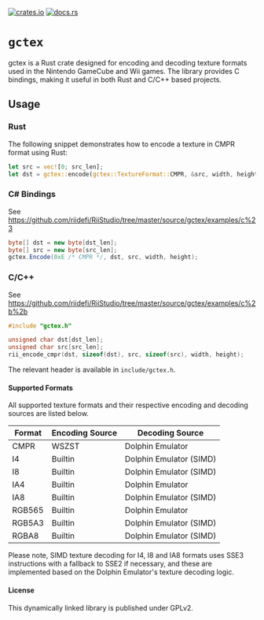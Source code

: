 [![crates.io](https://img.shields.io/crates/v/gctex.svg)](https://crates.io/crates/gctex)
[![docs.rs](https://docs.rs/gctex/badge.svg)](https://docs.rs/gctex/)

# `gctex`
gctex is a Rust crate designed for encoding and decoding texture formats used in the Nintendo GameCube and Wii games. The library provides C bindings, making it useful in both Rust and C/C++ based projects.

## Usage 

### Rust
The following snippet demonstrates how to encode a texture in CMPR format using Rust:

```rust
let src = vec![0; src_len];
let dst = gctex::encode(gctex::TextureFormat::CMPR, &src, width, height);
```

### C# Bindings
See https://github.com/riidefi/RiiStudio/tree/master/source/gctex/examples/c%23
```cs
byte[] dst = new byte[dst_len];
byte[] src = new byte[src_len];
gctex.Encode(0xE /* CMPR */, dst, src, width, height);
```

### C/C++
See https://github.com/riidefi/RiiStudio/tree/master/source/gctex/examples/c%2b%2b
```cpp
#include "gctex.h"

unsigned char dst[dst_len];
unsigned char src[src_len];
rii_encode_cmpr(dst, sizeof(dst), src, sizeof(src), width, height);
```
The relevant header is available in `include/gctex.h`.

#### Supported Formats
All supported texture formats and their respective encoding and decoding sources are listed below.

| Format  | Encoding Source | Decoding Source |
|---------|-----------------|-----------------|
| CMPR    | WSZST           | Dolphin Emulator |
| I4      | Builtin         | Dolphin Emulator (SIMD) |
| I8      | Builtin         | Dolphin Emulator (SIMD) |
| IA4     | Builtin         | Dolphin Emulator |
| IA8     | Builtin         | Dolphin Emulator (SIMD) |
| RGB565  | Builtin         | Dolphin Emulator |
| RGB5A3  | Builtin         | Dolphin Emulator (SIMD) |
| RGBA8   | Builtin         | Dolphin Emulator (SIMD) |

Please note, SIMD texture decoding for I4, I8 and IA8 formats uses SSE3 instructions with a fallback to SSE2 if necessary, and these are implemented based on the Dolphin Emulator's texture decoding logic.

#### License
This dynamically linked library is published under GPLv2.
